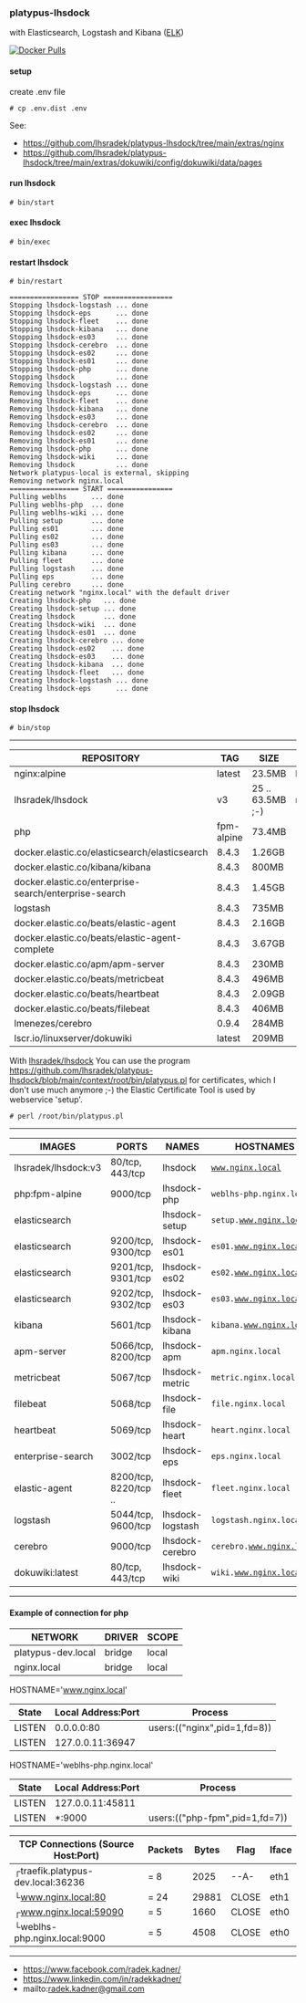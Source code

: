 ### platypus-lhsdock

with Elasticsearch, Logstash and Kibana ([ELK](https://www.elastic.co/))

[![Docker Pulls](https://img.shields.io/docker/pulls/lhsradek/lhsdock)](https://hub.docker.com/repository/docker/lhsradek/lhsdock)

#### setup
create .env file

```# cp .env.dist .env```

See:
* https://github.com/lhsradek/platypus-lhsdock/tree/main/extras/nginx
* https://github.com/lhsradek/platypus-lhsdock/tree/main/extras/dokuwiki/config/dokuwiki/data/pages

#### run lhsdock
```# bin/start```

#### exec lhsdock
```# bin/exec```

#### restart lhsdock
```# bin/restart```

```
================= STOP =================
Stopping lhsdock-logstash ... done
Stopping lhsdock-eps      ... done
Stopping lhsdock-fleet    ... done
Stopping lhsdock-kibana   ... done
Stopping lhsdock-es03     ... done
Stopping lhsdock-cerebro  ... done
Stopping lhsdock-es02     ... done
Stopping lhsdock-es01     ... done
Stopping lhsdock-php      ... done
Stopping lhsdock          ... done
Removing lhsdock-logstash ... done
Removing lhsdock-eps      ... done
Removing lhsdock-fleet    ... done
Removing lhsdock-kibana   ... done
Removing lhsdock-es03     ... done
Removing lhsdock-cerebro  ... done
Removing lhsdock-es02     ... done
Removing lhsdock-es01     ... done
Removing lhsdock-php      ... done
Removing lhsdock-wiki     ... done
Removing lhsdock          ... done
Network platypus-local is external, skipping
Removing network nginx.local
================= START ================
Pulling weblhs      ... done
Pulling weblhs-php  ... done
Pulling weblhs-wiki ... done
Pulling setup       ... done
Pulling es01        ... done
Pulling es02        ... done
Pulling es03        ... done
Pulling kibana      ... done
Pulling fleet       ... done
Pulling logstash    ... done
Pulling eps         ... done
Pulling cerebro     ... done
Creating network "nginx.local" with the default driver
Creating lhsdock-php   ... done
Creating lhsdock-setup ... done
Creating lhsdock       ... done
Creating lhsdock-wiki  ... done
Creating lhsdock-es01  ... done
Creating lhsdock-cerebro ... done
Creating lhsdock-es02    ... done
Creating lhsdock-es03    ... done
Creating lhsdock-kibana  ... done
Creating lhsdock-fleet   ... done
Creating lhsdock-logstash ... done
Creating lhsdock-eps      ... done
```

#### stop lhsdock
```# bin/stop```

-----

| REPOSITORY                                            |  TAG       | SIZE             | OPTIONAL
| ----------------------------------------------------- | ---------- | ---------------- | ----------------
| nginx:alpine                                          | latest     | 23.5MB           | lhsradek/lhsdock
| lhsradek/lhsdock                                      | v3         | 25 .. 63.5MB ;-) | nginx:alpine
| php                                                   | fpm-alpine | 73.4MB           |
| docker.elastic.co/elasticsearch/elasticsearch         | 8.4.3      | 1.26GB           |
| docker.elastic.co/kibana/kibana                       | 8.4.3      | 800MB            |
| docker.elastic.co/enterprise-search/enterprise-search | 8.4.3      | 1.45GB           |
| logstash                                              | 8.4.3      | 735MB            |
| docker.elastic.co/beats/elastic-agent                 | 8.4.3      | 2.16GB           | 
| docker.elastic.co/beats/elastic-agent-complete        | 8.4.3      | 3.67GB           | * 
| docker.elastic.co/apm/apm-server                      | 8.4.3      | 230MB            |
| docker.elastic.co/beats/metricbeat                    | 8.4.3      | 496MB            |
| docker.elastic.co/beats/heartbeat                     | 8.4.3      | 2.09GB           |
| docker.elastic.co/beats/filebeat                      | 8.4.3      | 406MB            |
| lmenezes/cerebro                                      | 0.9.4      | 284MB            |
| lscr.io/linuxserver/dokuwiki                          | latest     | 209MB            |

With [lhsradek/lhsdock](https://hub.docker.com/repository/docker/lhsradek/lhsdock/) You can use the program https://github.com/lhsradek/platypus-lhsdock/blob/main/context/root/bin/platypus.pl for certificates,
which I don't use much anymore ;-) the Elastic Certificate Tool is used by webservice 'setup'.

```# perl /root/bin/platypus.pl```

-----

| IMAGES               | PORTS                  | NAMES            | HOSTNAMES                 | OPTIONAL  
| -------------------- | ---------------------- | ---------------- | ------------------------- | --------
| lhsradek/lhsdock:v3  | 80/tcp, 443/tcp        | lhsdock          | <code>www.nginx.local</code>           |
| php:fpm-alpine       | 9000/tcp               | lhsdock-php      | <code>weblhs-php.nginx.local</code>    | 
| elasticsearch        |                        | lhsdock-setup    | <code>setup.www.nginx.local</code>     | *
| elasticsearch        | 9200/tcp, 9300/tcp     | lhsdock-es01     | <code>es01.www.nginx.local</code>      |
| elasticsearch        | 9201/tcp, 9301/tcp     | lhsdock-es02     | <code>es02.www.nginx.local</code>      | 
| elasticsearch        | 9202/tcp, 9302/tcp     | lhsdock-es03     | <code>es03.www.nginx.local</code>      |
| kibana               | 5601/tcp               | lhsdock-kibana   | <code>kibana.www.nginx.local</code>    |
| apm-server           | 5066/tcp, 8200/tcp     | lhsdock-apm      | <code>apm.nginx.local</code>           | *
| metricbeat           | 5067/tcp               | lhsdock-metric   | <code>metric.nginx.local</code>        | * 
| filebeat             | 5068/tcp               | lhsdock-file     | <code>file.nginx.local</code>          | *
| heartbeat            | 5069/tcp               | lhsdock-heart    | <code>heart.nginx.local</code>         | *
| enterprise-search    | 3002/tcp               | lhsdock-eps      | <code>eps.nginx.local</code>           | *
| elastic-agent        | 8200/tcp, 8220/tcp ..  | lhsdock-fleet    | <code>fleet.nginx.local</code>         | *
| logstash             | 5044/tcp, 9600/tcp     | lhsdock-logstash | <code>logstash.nginx.local</code>      | *
| cerebro              | 9000/tcp               | lhsdock-cerebro  | <code>cerebro.www.nginx.local</code>   | *
| dokuwiki:latest      | 80/tcp, 443/tcp        | lhsdock-wiki     | <code>wiki.www.nginx.local</code>      | *

-----

#### Example of connection for php

| NETWORK                    | DRIVER | SCOPE
| -------------------------- | ------ | -----
| platypus-dev.local         | bridge | local
| nginx.local                | bridge | local


HOSTNAME='www.nginx.local'

| State       | Local Address:Port | Process 
| ----------- | ------------------ | ----------------------------
| LISTEN      |      0.0.0.0:80    | users:(("nginx",pid=1,fd=8))       
| LISTEN      |   127.0.0.11:36947 |                                    

HOSTNAME='weblhs-php.nginx.local'

| State       | Local Address:Port | Process 
| ----------- | ------------------ | -------------------------------
| LISTEN      |   127.0.0.11:45811 |                         
| LISTEN      |            *:9000  | users:(("php-fpm",pid=1,fd=7))


| TCP Connections (Source Host:Port)                 |      Packets    |    Bytes  |  Flag   |  Iface        
| -------------------------------------------------- | --------------- | --------- | ------- | ------
|┌traefik.platypus-dev.local:36236                   |    =        8   |     2025  |  --A-   |  eth1
|└www.nginx.local:80                                 |    =       24   |    29881  |  CLOSE  |  eth1
|┌www.nginx.local:59090                              |    =        5   |     1660  |  CLOSE  |  eth0
|└weblhs-php.nginx.local:9000                        |    =        5   |     4508  |  CLOSE  |  eth0

-----

* https://www.facebook.com/radek.kadner/
* https://www.linkedin.com/in/radekkadner/
* mailto:radek.kadner@gmail.com
